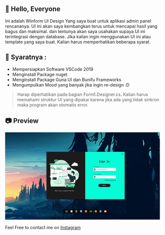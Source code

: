 ## 👋 Hello, Everyone

Ini adalah Winform UI Design Yang saya buat untuk aplikasi admin panel rencananya.
UI ini akan saya kembangkan terus untuk mencapai hasil yang bagus dan maksimal.
dan tentunya akan saya usahakan supaya UI ini terintegrasi dengan database.
Jika kalian ingin menggunakan UI ini atau template yang saya buat. Kalian harus memperhatikan
beberapa syarat.

## 📌 Syaratnya :
  * Mempersiapkan Software VSCode 2019
  * Menginstall Package nuget
  * Menginstall Package Guna UI dan Bunifu Frameworks
  * Mengumpulkan Mood yang banyak jika ingin re-design :D

 > Harap diperhatikan pada bagian Form1.Designer.cs.
 > Kalian harus memahami struktur UI yang dipakai karena jika ada yang tidak sinkron maka program akan otomatis error.

## 📷 Preview

 <img src="Images/ezgif.com-gif-maker.gif" />

Feel Free to contact me on <a href="http://instagram.com/rizukyy27_" target="_blank">Instagram</a>


